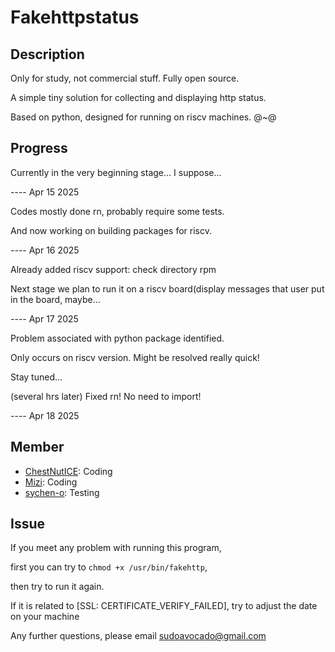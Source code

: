 # Fakehttpstatus

## Description

Only for study, not commercial stuff. Fully open source.

A simple tiny solution for collecting and displaying http status.

Based on python, designed for running on riscv machines. @~@


## Progress

Currently in the very beginning stage... I suppose...

---- Apr 15 2025

Codes mostly done rn, probably require some tests.

And now working on building packages for riscv.

---- Apr 16 2025

Already added riscv support: check directory rpm

Next stage we plan to run it on a riscv board(display messages that user put in the board, maybe...

---- Apr 17 2025

Problem associated with python package <requests> identified. 

Only occurs on riscv version. Might be resolved really quick!

Stay tuned...

(several hrs later) Fixed rn! No need to import!

---- Apr 18 2025

## Member
* [ChestNutICE](https://github.com/ChestNutICE): Coding
* [Mizi](https://github.com/Mizi-mizi): Coding
* [sychen-o](https://github.com/sychen-o): Testing

## Issue

If you meet any problem with running this program,

first you can try to `chmod +x /usr/bin/fakehttp`,

then try to run it again.

If it is related to [SSL: CERTIFICATE_VERIFY_FAILED], try to adjust the date on your machine

Any further questions, please email <sudoavocado@gmail.com>
